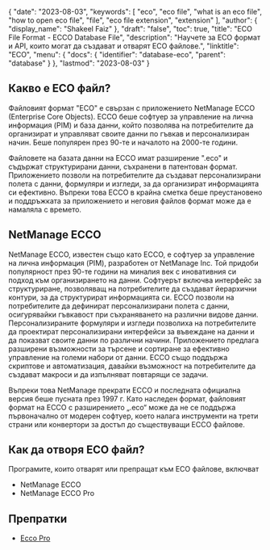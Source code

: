 {
  "date": "2023-08-03",
  "keywords": [
    "eco",
    "eco file",
    "what is an eco file",
    "how to open eco file",
    "file",
    "eco file extension",
    "extension"
  ],
  "author": {
    "display_name": "Shakeel Faiz"
  },
  "draft": "false",
  "toc": true,
  "title": "ECO File Format - ECCO Database File",
  "description": "Научете за ECO формат и API, които могат да създават и отварят ECO файлове.",
  "linktitle": "ECO",
  "menu": {
    "docs": {
      "identifier": "database-eco",
      "parent": "database"
    }
  },
  "lastmod": "2023-08-03"
}

## Какво е ECO файл?

Файловият формат "ECO" е свързан с приложението NetManage ECCO (Enterprise Core Objects). ECCO беше софтуер за управление на лична информация (PIM) и база данни, който позволява на потребителите да организират и управляват своите данни по гъвкав и персонализиран начин. Беше популярен през 90-те и началото на 2000-те години.

Файловете на базата данни на ECCO имат разширение ".eco" и съдържат структурирани данни, съхранени в патентован формат. Приложението позволи на потребителите да създават персонализирани полета с данни, формуляри и изгледи, за да организират информацията си ефективно. Въпреки това ECCO в крайна сметка беше преустановено и поддръжката за приложението и неговия файлов формат може да е намаляла с времето.

## NetManage ECCO

NetManage ECCO, известен също като ECCO, е софтуер за управление на лична информация (PIM), разработен от NetManage Inc. Той придоби популярност през 90-те години на миналия век с иновативния си подход към организирането на данни. Софтуерът включва интерфейс за структуриране, позволяващ на потребителите да създават йерархични контури, за да структурират информацията си. ECCO позволи на потребителите да дефинират персонализирани полета с данни, осигурявайки гъвкавост при съхраняването на различни видове данни. Персонализираните формуляри и изгледи позволиха на потребителите да проектират персонализирани интерфейси за въвеждане на данни и да показват своите данни по различни начини. Приложението предлага разширени възможности за търсене и сортиране за ефективно управление на големи набори от данни. ECCO също поддържа скриптове и автоматизация, давайки възможност на потребителите да създават макроси и да изпълняват повтарящи се задачи.

Въпреки това NetManage прекрати ECCO и последната официална версия беше пусната през 1997 г. Като наследен формат, файловият формат на ECCO с разширението „.eco“ може да не се поддържа първоначално от модерен софтуер, което налага инструменти на трети страни или конвертори за достъп до съществуващи ECCO файлове.

## Как да отворя ECO файл?

Програмите, които отварят или препращат към ECO файлове, включват

- NetManage ECCO
- NetManage ECCO Pro

## Препратки
* [Ecco Pro](https://en.wikipedia.org/wiki/Ecco_Pro)
